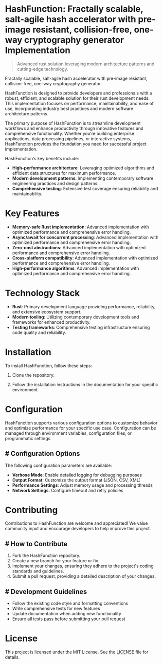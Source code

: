 <!-- fallback_HashFunction_20250802234730_56214 -->

# HashFunction: Fractally scalable, salt-agile hash accelerator with pre-image resistant, collision-free, one-way cryptography generator Implementation
> Advanced rust solution leveraging modern architecture patterns and cutting-edge technology.

Fractally scalable, salt-agile hash accelerator with pre-image resistant, collision-free, one-way cryptography generator.

HashFunction is designed to provide developers and professionals with a robust, efficient, and scalable solution for their rust development needs. This implementation focuses on performance, maintainability, and ease of use, incorporating industry best practices and modern software architecture patterns.

The primary purpose of HashFunction is to streamline development workflows and enhance productivity through innovative features and comprehensive functionality. Whether you're building enterprise applications, data processing pipelines, or interactive systems, HashFunction provides the foundation you need for successful project implementation.

HashFunction's key benefits include:

* **High-performance architecture**: Leveraging optimized algorithms and efficient data structures for maximum performance.
* **Modern development patterns**: Implementing contemporary software engineering practices and design patterns.
* **Comprehensive testing**: Extensive test coverage ensuring reliability and maintainability.

# Key Features

* **Memory-safe Rust implementation**: Advanced implementation with optimized performance and comprehensive error handling.
* **Async/await for concurrent processing**: Advanced implementation with optimized performance and comprehensive error handling.
* **Zero-cost abstractions**: Advanced implementation with optimized performance and comprehensive error handling.
* **Cross-platform compatibility**: Advanced implementation with optimized performance and comprehensive error handling.
* **High-performance algorithms**: Advanced implementation with optimized performance and comprehensive error handling.

# Technology Stack

* **Rust**: Primary development language providing performance, reliability, and extensive ecosystem support.
* **Modern tooling**: Utilizing contemporary development tools and frameworks for enhanced productivity.
* **Testing frameworks**: Comprehensive testing infrastructure ensuring code quality and reliability.

# Installation

To install HashFunction, follow these steps:

1. Clone the repository:


2. Follow the installation instructions in the documentation for your specific environment.

# Configuration

HashFunction supports various configuration options to customize behavior and optimize performance for your specific use case. Configuration can be managed through environment variables, configuration files, or programmatic settings.

## # Configuration Options

The following configuration parameters are available:

* **Verbose Mode**: Enable detailed logging for debugging purposes
* **Output Format**: Customize the output format (JSON, CSV, XML)
* **Performance Settings**: Adjust memory usage and processing threads
* **Network Settings**: Configure timeout and retry policies

# Contributing

Contributions to HashFunction are welcome and appreciated! We value community input and encourage developers to help improve this project.

## # How to Contribute

1. Fork the HashFunction repository.
2. Create a new branch for your feature or fix.
3. Implement your changes, ensuring they adhere to the project's coding standards and guidelines.
4. Submit a pull request, providing a detailed description of your changes.

## # Development Guidelines

* Follow the existing code style and formatting conventions
* Write comprehensive tests for new features
* Update documentation when adding new functionality
* Ensure all tests pass before submitting your pull request

# License

This project is licensed under the MIT License. See the [LICENSE](https://github.com/ludo53/HashFunction/blob/main/LICENSE) file for details.
